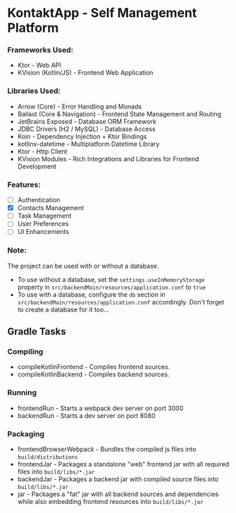 # KontaktApp - Self Management Platform

### Frameworks Used:
* Ktor - Web API
* KVision (Kotlin/JS) - Frontend Web Application

### Libraries Used:
* Arrow (Core) - Error Handling and Monads
* Ballast (Core & Navigation) - Frontend State Management and Routing
* JetBrains Exposed - Database ORM Framework
* JDBC Drivers (H2 / MySQL) - Database Access
* Koin - Dependency Injection + Ktor Bindings
* kotlinx-datetime - Multiplatform Datetime Library
* Ktor - Http Client
* KVision Modules - Rich Integrations and Libraries for Frontend Development

### Features:
* [ ] Authentication
* [x] Contacts Management
* [ ] Task Management
* [ ] User Preferences
* [ ] UI Enhancements

### Note:
The project can be used with or without a database.
* To use without a database, set the `settings.useInMemoryStorage` property in `src/backendMain/resources/application.conf` to `true`
* To use with a database, configure the `db` section in `src/backendMain/resources/application.conf` accordingly. Don't forget to create a database for it too...

## Gradle Tasks

### Compiling
* compileKotlinFrontend - Compiles frontend sources.
* compileKotlinBackend - Compiles backend sources.
### Running
* frontendRun - Starts a webpack dev server on port 3000
* backendRun - Starts a dev server on port 8080
### Packaging
* frontendBrowserWebpack - Bundles the compiled js files into `build/distributions`
* frontendJar - Packages a standalone "web" frontend jar with all required files into `build/libs/*.jar`
* backendJar - Packages a backend jar with compiled source files into `build/libs/*.jar`
* jar - Packages a "fat" jar with all backend sources and dependencies while also embedding frontend resources into `build/libs/*.jar`